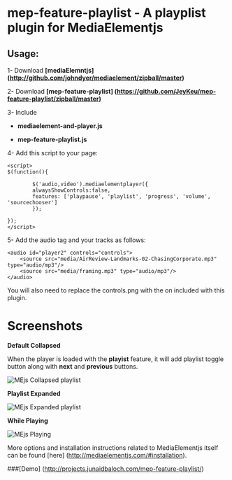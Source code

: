 mep-feature-playlist -  A playplist plugin for MediaElementjs
====================

Usage:
----------
1-
Download **[mediaElemntjs] (http://github.com/johndyer/mediaelement/zipball/master)**

2-
Download **[mep-feature-playlist] (https://github.com/JeyKeu/mep-feature-playlist/zipball/master)**

3- Include 

- **mediaelement-and-player.js**

- **mep-feature-playlist.js**

4- Add this script to your page:

    <script>
    $(function(){
    
            $('audio,video').mediaelementplayer({
            alwaysShowControls:false, 
            features: ['playpause', 'playlist', 'progress', 'volume', 'sourcechooser']
            });
    
    });
    </script>

5- Add the audio tag and your tracks as follows:

    <audio id="player2" controls="controls">
        <source src="media/AirReview-Landmarks-02-ChasingCorporate.mp3" type="audio/mp3"/>
        <source src="media/framing.mp3" type="audio/mp3"/>
    </audio>
    
    
You will also need to replace the controls.png with the on included with this plugin. 

Screenshots
=========================

**Default Collapsed**

When the player is loaded with the **playist** feature, it will add playlist toggle button along with **next** and **previous** buttons.

![MEjs Collapsed playlist](http://jq.thebrandcrew.com/garage/mep-feature-playlist/img/playlist_collapsed.jpg "MEjs Collapsed playlist")


**Playlist Expanded**

![MEjs Expanded playlist](http://jq.thebrandcrew.com/garage/mep-feature-playlist/img/playlist_expanded.jpg "MEjs Expanded playlist")

**While Playing**

![MEjs Playing](http://jq.thebrandcrew.com/garage/mep-feature-playlist/img/playlist_expanded_playing.jpg "MEjs Playing")


More options and installation instructions related to MediaElementjs itself can be found [here] (http://mediaelementjs.com/#installation).

###[Demo] (http://projects.junaidbaloch.com/mep-feature-playlist/)

